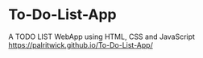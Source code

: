 # To-Do-List-App
A TODO LIST WebApp using HTML, CSS and JavaScript 
https://palritwick.github.io/To-Do-List-App/
